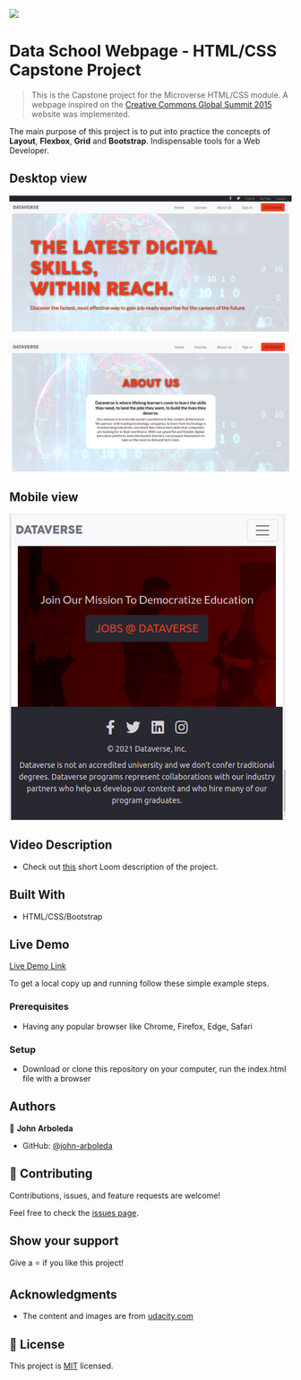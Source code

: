 ![](https://img.shields.io/badge/Microverse-blueviolet)

# Data School Webpage - HTML/CSS Capstone Project

> This is the Capstone project for the Microverse HTML/CSS module. A webpage inspired on the [Creative Commons Global Summit 2015](https://www.behance.net/gallery/29845175/CC-Global-Summit-2015) website was implemented.

The main purpose of this project is to put into practice the concepts of **Layout**, **Flexbox**, **Grid** and **Bootstrap**. Indispensable tools for a Web Developer. 

## Desktop view

![screenshot 1](./images/header-img.png)

![screenshot 2](./images/courses-img.png)

## Mobile view

![screenshot 3](./images/footer-mobile.png)


## Video Description

- Check out [this](https://www.loom.com/share/7a7667bd520f459da741f9affc879918) short Loom description of the project.

## Built With

- HTML/CSS/Bootstrap

## Live Demo

[Live Demo Link](https://john-arboleda.github.io/DataSchoolPage/)

To get a local copy up and running follow these simple example steps.

### Prerequisites

- Having any popular browser like Chrome, Firefox, Edge, Safari

### Setup

- Download or clone this repository on your computer, run the index.html file with a browser

## Authors

👤 **John Arboleda**

- GitHub: [@john-arboleda](https://github.com/John-Arboleda)

## 🤝 Contributing

Contributions, issues, and feature requests are welcome!

Feel free to check the [issues page](issues/).

## Show your support

Give a ⭐️ if you like this project!

## Acknowledgments

- The content and images are from [udacity.com](https://www.udacity.com/)

## 📝 License

This project is [MIT](lic.url) licensed.
